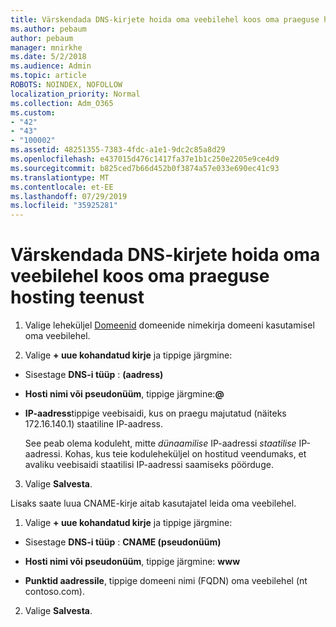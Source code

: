 ```yaml
---
title: Värskendada DNS-kirjete hoida oma veebilehel koos oma praeguse hosting teenust
ms.author: pebaum
author: pebaum
manager: mnirkhe
ms.date: 5/2/2018
ms.audience: Admin
ms.topic: article
ROBOTS: NOINDEX, NOFOLLOW
localization_priority: Normal
ms.collection: Adm_O365
ms.custom:
- "42"
- "43"
- "100002"
ms.assetid: 48251355-7383-4fdc-a1e1-9dc2c85a8d29
ms.openlocfilehash: e437015d476c1417fa37e1b1c250e2205e9ce4d9
ms.sourcegitcommit: b825ced7b66d452b0f3874a57e033e690ec41c93
ms.translationtype: MT
ms.contentlocale: et-EE
ms.lasthandoff: 07/29/2019
ms.locfileid: "35925281"
---
```

# <a name="update-dns-records-to-keep-your-website-with-your-current-hosting-provider"></a>Värskendada DNS-kirjete hoida oma veebilehel koos oma praeguse hosting teenust

1. Valige leheküljel [Domeenid](https://portal.office.com/adminportal/home#/Domains) domeenide nimekirja domeeni kasutamisel oma veebilehel.

2. Valige **+ uue kohandatud kirje** ja tippige järgmine:

  - Sisestage **DNS-i tüüp** : **(aadress)**

  - **Hosti nimi või pseudonüüm**, tippige järgmine:**@**

  - **IP-aadress**tippige veebisaidi, kus on praegu majutatud (näiteks 172.16.140.1) staatiline IP-aadress.

    See peab olema koduleht, mitte *dünaamilise* IP-aadressi *staatilise* IP-aadressi. Kohas, kus teie koduleheküljel on hostitud veendumaks, et avaliku veebisaidi staatilisi IP-aadressi saamiseks pöörduge.

3. Valige **Salvesta**.

Lisaks saate luua CNAME-kirje aitab kasutajatel leida oma veebilehel.
  
1. Valige **+ uue kohandatud kirje** ja tippige järgmine:

  - Sisestage **DNS-i tüüp** : **CNAME (pseudonüüm)**

  - **Hosti nimi või pseudonüüm**, tippige järgmine: **www**

  - **Punktid aadressile**, tippige domeeni nimi (FQDN) oma veebilehel (nt contoso.com).

2. Valige **Salvesta**.
